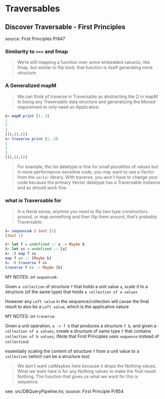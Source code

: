 # Traversables

## Discover Traversable - First Principles

source: First Principles P/847

### Similarity to `=<<` and fmap

> We’re still mapping a function over some embedded value(s), like fmap, but similar to flip bind, that function is itself generating more structure.

### A Generalized mapM

> We can think of traverse in Traversable as abstracting the [] in mapM to being any Traversable data structure and generalizing the Monad requirement to only need an Applicative.

```haskell
λ> mapM print [1..3]
1
2
3
[(),(),()]
λ> traverse print [1..3]
1
2
3
[(),(),()]
```

> For example, the list datatype is fine for small pluralities of values but in more performance-sensitive code, you may want to use a Vector from the `vector` library. With traverse, you won't have to change your code because the primary Vector datatype has a Traversable instance and so should work fine.

### what is Traversable for

> In a literal sense, anytime you need to flip two type constructors around, or map something and then flip them around, that’s probably Traversable:

```haskell
λ> sequenceA $ Just [1]
[Just 1]

λ> let f = undefined :: a -> Maybe b
λ> let xs = undefined :: [a]
λ> :t map f xs
map f xs :: [Maybe b]
λ> :t traverse f xs
traverse f xs :: Maybe [b]
```

MY NOTES: on `sequenceA`:

Given `a collection` of structure `f` that holds a unit value `a`, scale it to a structure (of the same type) that holds `a collection of a values`

However any `Left value` in the sequence/collection will cause the final
result to also be a `Left value`, which is the applicative nature

MY NOTES: on `traverse`:

Given a unit operation, `a -> f b` that produces a structure `f b`,
and given a `collection of a values`, create a structure of same type
 `f` that contains `collection of b values`; (Note that First Principles
uses `sequence` instead of `collection`)

essentially scaling the content of structure `f` from a unit value to
a `collection` (which can be a structure too)

> We don't want catMaybes here because it drops the Nothing values.
What we want here is for any Nothing values to make the final result
Nothing. The function that gives us what we want for this is sequence.

see: src/DBQueryPipeline.hs; source: First Principle P/854
